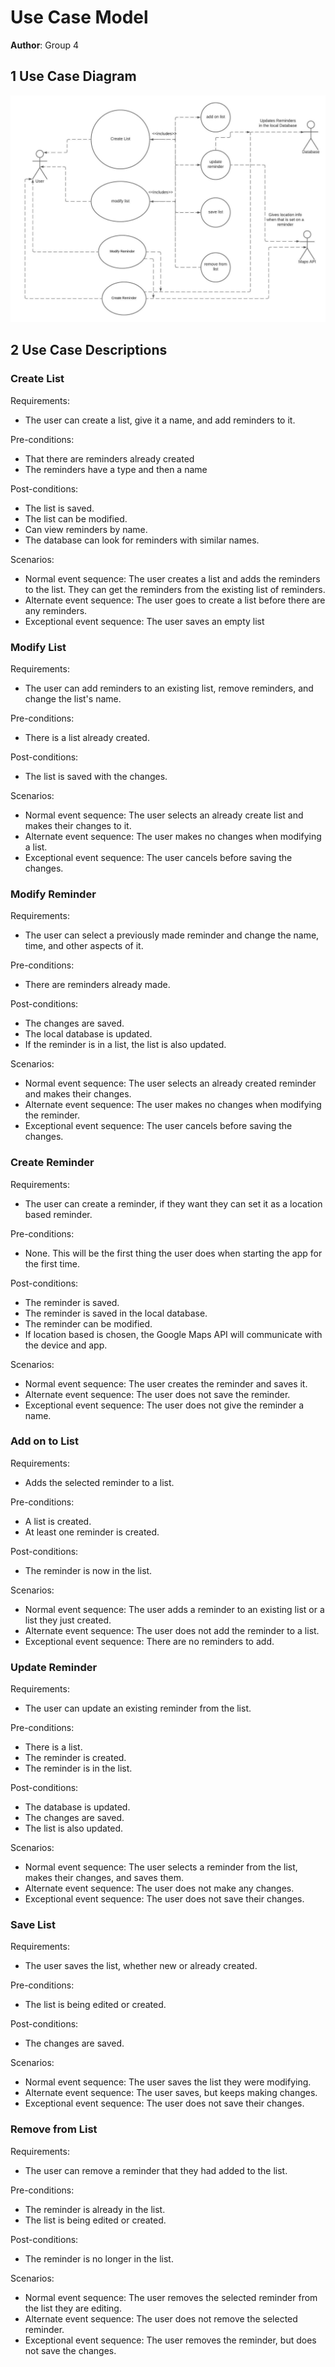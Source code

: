 # Use Case Model

**Author**: Group 4

## 1 Use Case Diagram

![Use-Case Model](./figures/useCaseModel.jpeg)

## 2 Use Case Descriptions

### Create List

Requirements:
 - The user can create a list, give it a name, and add reminders to it. 

Pre-conditions:
 - That there are reminders already created
 - The reminders have a type and then a name

Post-conditions:
 - The list is saved.
 - The list can be modified.
 - Can view reminders by name.
 - The database can look for reminders with similar names.

Scenarios:
 - Normal event sequence: The user creates a list and adds the reminders to the list. They can get the reminders from the existing list of reminders.
 - Alternate event sequence: The user goes to create a list before there are any reminders.
 - Exceptional event sequence: The user saves an empty list

### Modify List

Requirements:
 - The user can add reminders to an existing list, remove reminders, and change the list's name.

Pre-conditions:
 - There is a list already created.

Post-conditions: 
 - The list is saved with the changes.

Scenarios:
 - Normal event sequence: The user selects an already create list and makes their changes to it.
 - Alternate event sequence: The user makes no changes when modifying a list.
 - Exceptional event sequence: The user cancels before saving the changes.

### Modify Reminder

Requirements:
 - The user can select a previously made reminder and change the name, time, and other aspects of it.

Pre-conditions:
 - There are reminders already made.

Post-conditions:
 - The changes are saved.
 - The local database is updated.
 - If the reminder is in a list, the list is also updated.

Scenarios:
 - Normal event sequence: The user selects an already created reminder and makes their changes.
 - Alternate event sequence: The user makes no changes when modifying the reminder.
 - Exceptional event sequence: The user cancels before saving the changes.

### Create Reminder

Requirements:
 - The user can create a reminder, if they want they can set it as a location based reminder. 

Pre-conditions:
 - None. This will be the first thing the user does when starting the app for the first time.

Post-conditions:
 - The reminder is saved.
 - The reminder is saved in the local database.
 - The reminder can be modified.
 - If location based is chosen, the Google Maps API will communicate with the device and app.

Scenarios:
 - Normal event sequence: The user creates the reminder and saves it.
 - Alternate event sequence: The user does not save the reminder.
 - Exceptional event sequence: The user does not give the reminder a name.

### Add on to List

Requirements:
 - Adds the selected reminder to a list.

Pre-conditions:
 - A list is created.
 - At least one reminder is created.

Post-conditions:
 - The reminder is now in the list.

Scenarios:
 - Normal event sequence: The user adds a reminder to an existing list or a list they just created.
 - Alternate event sequence: The user does not add the reminder to a list.
 - Exceptional event sequence: There are no reminders to add.

### Update Reminder

Requirements:
 - The user can update an existing reminder from the list. 

Pre-conditions:
 - There is a list.
 - The reminder is created.
 - The reminder is in the list.

Post-conditions:
 - The database is updated.
 - The changes are saved.
 - The list is also updated.

Scenarios:
 - Normal event sequence: The user selects a reminder from the list, makes their changes, and saves them.
 - Alternate event sequence: The user does not make any changes.
 - Exceptional event sequence: The user does not save their changes.

### Save List

Requirements:
 - The user saves the list, whether new or already created.

Pre-conditions:
 - The list is being edited or created.

Post-conditions:
 - The changes are saved.

Scenarios:
 - Normal event sequence: The user saves the list they were modifying.
 - Alternate event sequence: The user saves, but keeps making changes.
 - Exceptional event sequence: The user does not save their changes.

### Remove from List

Requirements:
 - The user can remove a reminder that they had added to the list.

Pre-conditions:
 - The reminder is already in the list.
 - The list is being edited or created.

Post-conditions:
 - The reminder is no longer in the list.

Scenarios:
 - Normal event sequence: The user removes the selected reminder from the list they are editing.
 - Alternate event sequence: The user does not remove the selected reminder.
 - Exceptional event sequence: The user removes the reminder, but does not save the changes.